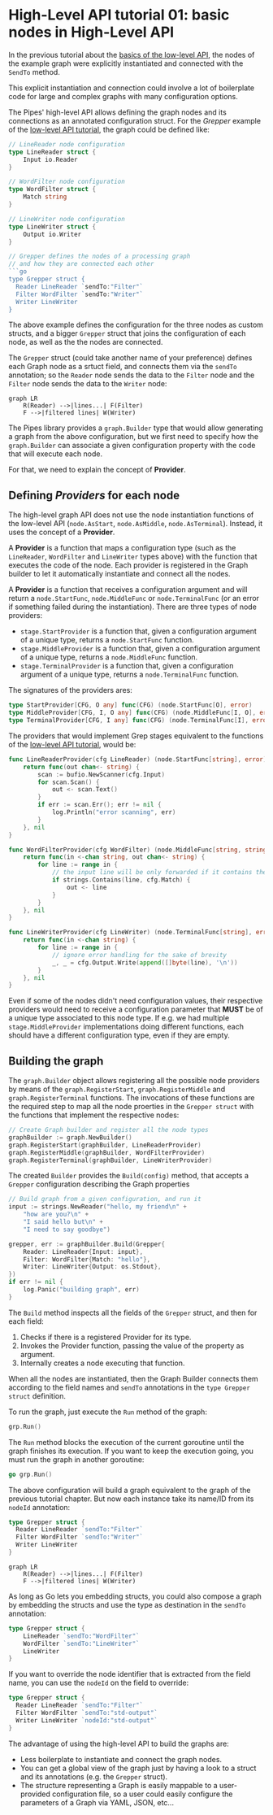 # High-Level API tutorial 01: basic nodes in High-Level API

In the previous tutorial about the [basics of the low-level API](../lowlevel/01-nodes/), the nodes
of the example graph were explicitly instantiated and connected with the `SendTo`
method.

This explicit instantiation and connection could involve a lot of boilerplate code for large
and complex graphs with many configuration options.

The Pipes' high-level API allows defining the graph nodes and its connections as an
annotated configuration struct. For the _Grepper_ example of the
[low-level API tutorial](../lowlevel/01-nodes/), the graph could be defined like:

```go
// LineReader node configuration
type LineReader struct {
	Input io.Reader
}

// WordFilter node configuration
type WordFilter struct {
	Match string
}

// LineWriter node configuration
type LineWriter struct {
	Output io.Writer
}

// Grepper defines the nodes of a processing graph
// and how they are connected each other
```go
type Grepper struct {
  Reader LineReader `sendTo:"Filter"`
  Filter WordFilter `sendTo:"Writer"`
  Writer LineWriter
}
```

The above example defines the configuration for the three nodes as 
custom structs, and a bigger `Grepper` struct that joins the
configuration of each node, as well as the the nodes are connected.

The `Grepper` struct (could take another name of your preference)
defines each Graph node as a srtuct field, and connects them via
the `sendTo` annotation; so the `Reader` node sends the data to
the `Filter` node and the `Filter` node sends the data to the
`Writer` node:

```mermaid
graph LR
    R(Reader) -->|lines...| F(Filter)
    F -->|filtered lines| W(Writer)
```

The Pipes library provides a `graph.Builder` type that would allow
generating a graph from the above configuration, but we first need
to specify how the `graph.Builder` can associate a given
configuration property with the code that will execute each node.

For that, we need to explain the concept of **Provider**.

## Defining *Providers* for each node

The high-level graph API does not use the node instantiation functions
of the low-level API (`node.AsStart`, `node.AsMiddle`, `node.AsTerminal`).
Instead, it uses the concept of a **Provider**. 

A **Provider** is a function that maps a configuration type (such as the `LineReader`,
`WordFilter` and `LineWriter` types above) with the function that
executes the code of the node. Each provider is registered in the Graph builder
to let it automatically instantiate and connect all the nodes.

A **Provider**  is a function that receives a configuration argument
and will return a `node.StartFunc`, `node.MiddleFunc` or `node.TerminalFunc` (or an error
if something failed during the instantiation). There are three types of node providers:

* `stage.StartProvider` is a function that, given a configuration argument of a unique type, returns a `node.StartFunc` function.
* `stage.MiddleProvider` is a function that, given a configuration argument of a unique type, returns a `node.MiddleFunc` function.
* `stage.TerminalProvider` is a function that, given a configuration argument of a unique type, returns a `node.TerminalFunc` function.

The signatures of the providers ares:

```go
type StartProvider[CFG, O any] func(CFG) (node.StartFunc[O], error)
type MiddleProvider[CFG, I, O any] func(CFG) (node.MiddleFunc[I, O], error)
type TerminalProvider[CFG, I any] func(CFG) (node.TerminalFunc[I], error)
```

The providers that would implement Grep stages equivalent to the
functions of the [low-level API tutorial](../lowlevel/01-nodes/),
would be:

```go
func LineReaderProvider(cfg LineReader) (node.StartFunc[string], error) {
	return func(out chan<- string) {
		scan := bufio.NewScanner(cfg.Input)
		for scan.Scan() {
			out <- scan.Text()
		}
		if err := scan.Err(); err != nil {
			log.Println("error scanning", err)
		}
	}, nil
}

func WordFilterProvider(cfg WordFilter) (node.MiddleFunc[string, string], error) {
	return func(in <-chan string, out chan<- string) {
		for line := range in {
			// the input line will be only forwarded if it contains the match substring
			if strings.Contains(line, cfg.Match) {
				out <- line
			}
		}
	}, nil
}

func LineWriterProvider(cfg LineWriter) (node.TerminalFunc[string], error) {
	return func(in <-chan string) {
		for line := range in {
			// ignore error handling for the sake of brevity
			_, _ = cfg.Output.Write(append([]byte(line), '\n'))
		}
	}, nil
}
```

Even if some of the nodes didn't need configuration values, their respective
providers would need to receive a configuration parameter that
**MUST** be of a unique type associated to this node type. If e.g. we had
multiple `stage.MiddleProvider` implementations doing different functions,
each should have a different configuration type, even if they are empty.

## Building the graph

The `graph.Builder` object allows registering all the possible node providers by means
of the `graph.RegisterStart`, `graph.RegisterMiddle` and `graph.RegisterTerminal` functions.
The invocations of these functions are the required step to map all the node
proerties in the `Grepper struct` with the functions that implement the respective nodes:

```go
// Create Graph builder and register all the node types
graphBuilder := graph.NewBuilder()
graph.RegisterStart(graphBuilder, LineReaderProvider)
graph.RegisterMiddle(graphBuilder, WordFilterProvider)
graph.RegisterTerminal(graphBuilder, LineWriterProvider)
```

The created `Builder` provides the `Build(config)` method, that accepts a
`Grepper` configuration describing the Graph properties

```go
// Build graph from a given configuration, and run it
input := strings.NewReader("hello, my friend\n" +
	"how are you?\n" +
	"I said hello but\n" +
	"I need to say goodbye")

grepper, err := graphBuilder.Build(Grepper{
	Reader: LineReader{Input: input},
	Filter: WordFilter{Match: "hello"},
	Writer: LineWriter{Output: os.Stdout},
})
if err != nil {
	log.Panic("building graph", err)
}
```

The `Build` method inspects all the fields of the `Grepper` struct, and then
for each field:

1. Checks if there is a registered Provider for its type.
2. Invokes the Provider function, passing the value of the property as argument.
3. Internally creates a node executing that function.

When all the nodes are instantiated, then the Graph Builder connects them according
to the field names and `sendTo` annotations in the `type Grepper struct` definition.

To run the graph, just execute the `Run` method of the graph:

```go
grp.Run()
```

The `Run` method blocks the execution of the current goroutine until the graph finishes
its execution. If you want to keep the execution going, you must run the graph in another
goroutine:

```go
go grp.Run()
```

The above configuration will build a graph equivalent to the graph of the previous
tutorial chapter. But now each instance take its name/ID from its `nodeId`
annotation:

```go
type Grepper struct {
  Reader LineReader `sendTo:"Filter"`
  Filter WordFilter `sendTo:"Writer"`
  Writer LineWriter
}
```

```mermaid
graph LR
    R(Reader) -->|lines...| F(Filter)
    F -->|filtered lines| W(Writer)
```

As long as Go lets you embedding structs, you could also compose a graph by embedding
the structs and use the type as destination in the `sendTo` annotation:

```go
type Grepper struct {
	LineReader `sendTo:"WordFilter"`
	WordFilter `sendTo:"LineWriter"`
	LineWriter
}
```

If you want to override the node identifier that is extracted from the field name,
you can use the `nodeId` on the field to override:

```go
type Grepper struct {
  Reader LineReader `sendTo:"Filter"`
  Filter WordFilter `sendTo:"std-output"`
  Writer LineWriter `nodeId:"std-output"`
}
```

The advantage of using the high-level API to build the graphs are:

* Less boilerplate to instantiate and connect the graph nodes.
* You can get a global view of the graph just by having
  a look to a struct and its annotations (e.g. the `Grepper` struct).
* The structure representing a Graph is easily mappable to a user-provided
  configuration file, so a user could easily configure the parameters
  of a Graph via YAML, JSON, etc...


